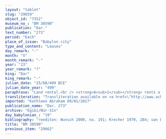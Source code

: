 ```yaml
---
layout: "tablet"
slug: "29659"
object_id: "7352"
museum_no_: "BM 30590"
publication: "Dar."
text_number: "273"
period: "Each"
place_of_issue: "Babylon city"
type_and_content: "Leases"
day_remark: "-"
month: "V"
month_remark: "-"
year: "23"
year_remark: "?"
king: "Dar"
king_remark: "-"
julian_date: "25/08/499 BCE"
julian_date_year: "499"
paraphrase: "Land rental.<br /> <strong>A<sub>1</sub></strong> rents a field which belongs to his wife <strong><sup>f</sup>A<sub>2</sub></strong> for 5 years to <strong>B</strong>. The land is planted with trees (<em>zēru zaqpu</em>), located in Litamu, from the bank (<em>ki&scaron;ādu</em>) of the Piqūdu Canal to the (property of) <strong>C</strong>, and it borders on (the properties of) <strong><sup>f</sup>D</strong> and of <strong>E</strong>&rsquo;s sons. The central part of the text is fragmentary: from what is extant, one infers that the renter shall dig a ditch and that he will receive the gardener&#39;s remuneration (<em>&scaron;issinnu</em>). Likely the text included provisions related to irrigation duties. When the text resumes, the gardener&#39;s remuneration (<em>&scaron;issinnu</em>) is mentioned again: <strong>B</strong> will receive 5 kor (900 l) of dates per kor of land. As long as he will hoe (<em>dek&ucirc;</em>) the soil with the plow (<em>epinnu</em>), loosen it (<em>pa&scaron;aru</em>) and break up <em>the clods</em>(?) (<em>&scaron;etirtu</em>), he will receive 4 kor (720 l) of dates as gardener&#39;s remuneration (<em>&scaron;issinnu</em>). Whoever breaks the contract shall pay 1 mina of silver. Along the years, the renter will finish the entire digging work (<em>her&ucirc;-ma qat&ucirc;</em>); he has at his disposal 1 shovel (<em>marru</em>) whose weight is 2 minas and 6 shekels. Names of 6 witnesses and the scribe.<br /> &nbsp;<br /> <strong>A<sub>1</sub></strong> = Marduk-nāṣir-apli/Itti-Marduk-balāṭu//Egibi; <strong><sup>f</sup>A<sub>2</sub></strong> = <sup>f</sup>Amat-Bāba/Kalbāya//Nabāya; <strong>B</strong> = Madānu-iddin; <strong>C</strong> = Kināya; <strong><sup>f</sup>D</strong> = <sup>f</sup>Inba-Arad-Marduk; <strong>E</strong> = Nab&ucirc;-ittannu"
transliteration: "Transliteration available on <a href=\"http://www.achemenet.com/en/item/?/textual-sources/texts-by-regions/babylonia/babylon/1658131\" target=\"_blank\">Achemenet</a>"
imported: "Kathleen Abraham 09/01/2017"
publication_name: "Dar. 273"
archive: "Egibi/Nūr-Sîn"
day_babylonian_: "19"
bibliography: "reediton: Wunsch 2000, no. 191; Krecher 1970, 284; van Driel, BSA 5 (1990), 231, 239."
title: "BM 30590"
previous_item: "29662"
---
```

